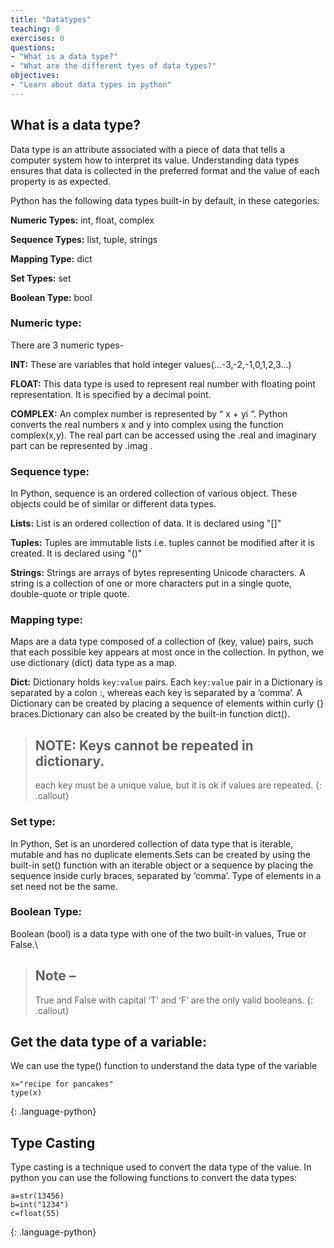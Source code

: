 ```yaml
---
title: "Datatypes"
teaching: 0
exercises: 0
questions:
- "What is a data type?"
- "What are the different tyes of data types?"
objectives:
- "Learn about data types in python"
---
```


## What is a data type?
Data type is an attribute associated with a piece of data that tells a computer system how to interpret its value. Understanding data types ensures that data is collected in the preferred format and the value of each property is as expected.

Python has the following data types built-in by default, in these categories:


**Numeric Types:**	int, float, complex


**Sequence Types:**	list, tuple, strings


**Mapping Type:**	dict


**Set Types:**	set


**Boolean Type:**	bool




### Numeric type:


There are 3 numeric types-


**INT:** These are variables that hold integer values(...-3,-2,-1,0,1,2,3...)


**FLOAT:** This data type is used to represent real number with floating point representation. It is specified by a decimal point. 


**COMPLEX:** An complex number is represented by “ x + yi “. Python converts the real numbers x and y into complex using the function complex(x,y). The real part can be accessed using the .real and imaginary part can be represented by .imag .




### Sequence type:
In Python, sequence is an ordered collection of various object. These objects could be of similar or different data types. 


**Lists:** List is an ordered collection of data. It is declared using "[]"


**Tuples:** Tuples are immutable lists i.e. tuples cannot be modified after it is created. It is declared using "()"


**Strings:** Strings are arrays of bytes representing Unicode characters. A string is a collection of one or more characters put in a single quote, double-quote or triple quote.



### Mapping type:


Maps are a data type composed of a collection of (key, value) pairs, such that each possible key appears at most once in the collection. In python, we use dictionary (dict) data type as a map. 

**Dict:** Dictionary holds `key:value` pairs. Each `key:value` pair in a Dictionary is separated by a colon :, whereas each key is separated by a ‘comma’. A Dictionary can be created by placing a sequence of elements within curly {} braces.Dictionary can also be created by the built-in function dict().


> ## NOTE: Keys cannot be repeated in dictionary.
> each key must be a unique value, but it is ok if values are repeated.
{: .callout}

### Set type:


In Python, Set is an unordered collection of data type that is iterable, mutable and has no duplicate elements.Sets can be created by using the built-in set() function with an iterable object or a sequence by placing the sequence inside curly braces, separated by ‘comma’. Type of elements in a set need not be the same.

### Boolean Type:


Boolean (bool) is a data type with one of the two built-in values, True or False.\

> ## Note – 
> True and False with capital ‘T’ and ‘F’ are the only valid booleans.
{: .callout}



## Get the data type of a variable:
We can use the type() function to understand the data type of the variable

~~~
x="recipe for pancakes"
type(x)
~~~
{: .language-python}

## Type Casting
Type casting is a technique used to convert the data type of the value. In python you can use the following functions to convert the data types:
~~~
a=str(13456)
b=int("1234")
c=float(55)
~~~
{: .language-python}


